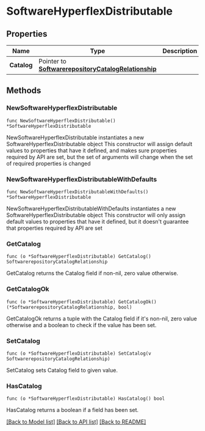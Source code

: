 # SoftwareHyperflexDistributable

## Properties

Name | Type | Description | Notes
------------ | ------------- | ------------- | -------------
**Catalog** | Pointer to [**SoftwarerepositoryCatalogRelationship**](softwarerepository.Catalog.Relationship.md) |  | [optional] 

## Methods

### NewSoftwareHyperflexDistributable

`func NewSoftwareHyperflexDistributable() *SoftwareHyperflexDistributable`

NewSoftwareHyperflexDistributable instantiates a new SoftwareHyperflexDistributable object
This constructor will assign default values to properties that have it defined,
and makes sure properties required by API are set, but the set of arguments
will change when the set of required properties is changed

### NewSoftwareHyperflexDistributableWithDefaults

`func NewSoftwareHyperflexDistributableWithDefaults() *SoftwareHyperflexDistributable`

NewSoftwareHyperflexDistributableWithDefaults instantiates a new SoftwareHyperflexDistributable object
This constructor will only assign default values to properties that have it defined,
but it doesn't guarantee that properties required by API are set

### GetCatalog

`func (o *SoftwareHyperflexDistributable) GetCatalog() SoftwarerepositoryCatalogRelationship`

GetCatalog returns the Catalog field if non-nil, zero value otherwise.

### GetCatalogOk

`func (o *SoftwareHyperflexDistributable) GetCatalogOk() (*SoftwarerepositoryCatalogRelationship, bool)`

GetCatalogOk returns a tuple with the Catalog field if it's non-nil, zero value otherwise
and a boolean to check if the value has been set.

### SetCatalog

`func (o *SoftwareHyperflexDistributable) SetCatalog(v SoftwarerepositoryCatalogRelationship)`

SetCatalog sets Catalog field to given value.

### HasCatalog

`func (o *SoftwareHyperflexDistributable) HasCatalog() bool`

HasCatalog returns a boolean if a field has been set.


[[Back to Model list]](../README.md#documentation-for-models) [[Back to API list]](../README.md#documentation-for-api-endpoints) [[Back to README]](../README.md)


